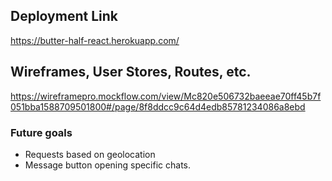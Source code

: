 ## Deployment Link

https://butter-half-react.herokuapp.com/


## Wireframes, User Stores, Routes, etc.

https://wireframepro.mockflow.com/view/Mc820e506732baeeae70ff45b7f051bba1588709501800#/page/8f8ddcc9c64d4edb85781234086a8ebd

### Future goals

* Requests based on geolocation
* Message button opening specific chats. 


